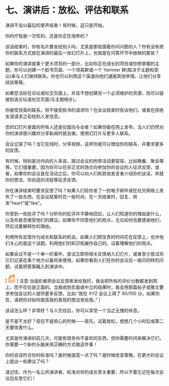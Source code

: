 # 七、演讲后：放松、评估和联系

演讲不会以最后的掌声结束！有时候，这只是开始。

你的疗程是一次性的，还是你正在培养的？

谈话结束时，你有名片要发给别人吗，尤其是那些围着你问问题的人？你有没有把你的联系方式放在演讲的最后一张幻灯片上，也就是在问答环节中放映的那张？

如果你的演讲是某个更大项目的一部分，比如你正在成长的项目或你想掌握的主题，你可以创建一个脸书页面、一个领英群或一个 Yammer 群(取决于主题和受众)来与人们保持联系。你也可以利用这个渠道向他们通报其他举措，让他们分享经验等等。

如果您活跃在论坛或社交页面上，并且不想创建另一个必须维护的资源，则可以链接到该论坛或社交页面(与主题相关)。

你接受领英的联系，但不接受脸书的请求吗？在会议结束时告诉他们，或者在拒绝友谊请求之前给别人发信息。

您的幻灯片是面向所有人还是仅面向与会者？如果你能在网上发布，当人们仍然对你的演讲感兴趣并分享新闻时就去做。使用幻灯片与更多人联系。

会议记录了吗？当它在线时，分享视频，这样你就可以增加你的联系，并要求更多的反馈。

有时候，特别是对内向的人来说，跳过会议的附带活动更容易，比如晚餐、聚会等等。它们很重要，因为你可以在非正式的场合向参加你的会议的人征求反馈，或者，如果你的会议是在活动之后，你可以向人们和其他发言者介绍你的谈话，并就你的想法、你创造的流程等征求反馈。

你在演讲结束时要求反馈了吗？如果人们给你发了一封电子邮件或在社交网络上发布了一些东西，在会议结束时花一些时间，在一天结束时，回复、转发“heart”或“like”。

你受到一些批评了吗？分析你的批评并平静地回应，让人们知道你的理由是什么，以及你是否接受他们的建议。如果你不同意他们的观点，无论如何也要感谢他们，然后试着解释你的理由。

利用所有反馈作为成长和联系的机会。如果人们把宝贵的时间花在反馈上，也许他们关心的是这个话题。利用他们的知识拓展你自己的。试着理解他们的观点。

如果会议不是一个单一的事件，尝试立即将相关反馈纳入幻灯片，或者至少尝试将它们记录在某个地方以备将来使用。如果你看到人们在你的会议后一直问同样的问题，试着把答案融入到演讲中。

| ![](img/note.png) | 注意:当组织者把会议反馈表发给我时，我会把所有的评价分数都发到网上，而不仅仅是正面的。当我收到负面或中立的结果时，我会用那篇帖子或推文要求参加会议的人提供更多反馈，比如:“我在 XYZ 会议上得了 60/100 分。如果你在，请把你对如何提高我的表现的想法发给我。” |

谈话怎么样？非常好？与人交往后，你可以享受一个当之无愧的休息。

是不是不太好？现在不是担心的时候——首先，试着放松，想想几个小时后或第二天要改善什么。

尤其是你演讲的前几次，可能有很多你不喜欢的东西，但你需要时间来解决它们，你需要一个新的头脑来用正确的方式做这件事！

你的会话符合你的标准吗？是时候提高一点了吗？是时候改变策略，在更大的会议上提出一些建议了吗？

请记住，作为一名公共演讲者，标准对你的成长至关重要，所以不要忘记在每次会议后反思它们！